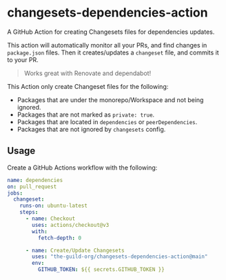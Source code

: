 # changesets-dependencies-action

A GitHub Action for creating Changesets files for dependencies updates.

This action will automatically monitor all your PRs, and find changes in `package.json` files. Then it creates/updates a `changeset` file, and commits it to your PR.

> Works great with Renovate and dependabot!

This Action only create Changeset files for the following:

- Packages that are under the monorepo/Workspace and not being ignored. 
- Packages that are not marked as `private: true`.
- Packages that are located in `dependencies` or `peerDependencies`. 
- Packages that are not ignored by `changesets` config.

## Usage

Create a GitHub Actions workflow with the following:

```yaml
name: dependencies
on: pull_request
jobs:
  changeset:
    runs-on: ubuntu-latest
    steps:
      - name: Checkout
        uses: actions/checkout@v3
        with:
          fetch-depth: 0

      - name: Create/Update Changesets
        uses: "the-guild-org/changesets-dependencies-action@main"
        env:
          GITHUB_TOKEN: ${{ secrets.GITHUB_TOKEN }}
```

